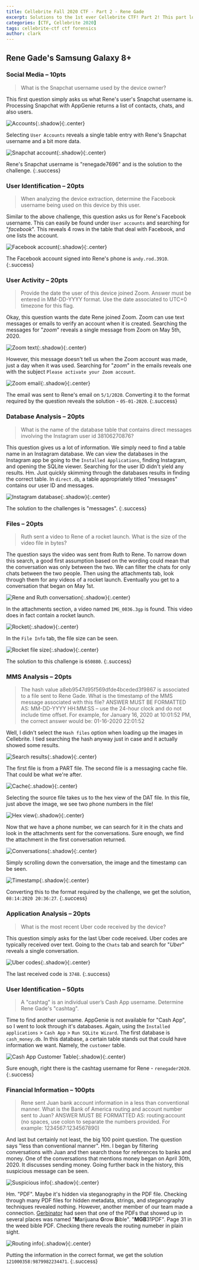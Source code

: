 ```yaml
---
title: Cellebrite Fall 2020 CTF - Part 2 - Rene Gade
excerpt: Solutions to the 1st ever Cellebrite CTF! Part 2! This part looks at the solutions to the questions associated with the image of Rene Gade's phone. 
categories: [CTF, Cellebrite 2020]
tags: cellebrite-ctf ctf forensics
author: clark
---
```


## Rene Gade's Samsung Galaxy 8+

### Social Media – 10pts

> What is the Snapchat username used by the device owner?

This first question simply asks us what Rene's user's Snapchat username is. Processing Snapchat with AppGenie returns a list of contacts, chats, and also users.


![Accounts](https://starwarsfan2099.github.io/public/2020-11-11/rene_2.JPG){:.shadow}{:.center}


Selecting `User Accounts` reveals a single table entry with Rene's Snapchat username and a bit more data.


![Snapchat account](https://starwarsfan2099.github.io/public/2020-11-11/rene_1.JPG){:.shadow}{:.center}


Rene's Snapchat username is "renegade7696" and is the solution to the challenge.
{:.success}

### User Identification – 20pts

> When analyzing the device extraction, determine the Facebook username being used on this device by this user.

Similar to the above challenge, this question asks us for Rene's Facebook username. This can easily be found under `User accounts` and searching for "*facebook*". This reveals 4 rows in the table that deal with Facebook, and one lists the account.


![Facebook account](https://starwarsfan2099.github.io/public/2020-11-11/rene_3.JPG){:.shadow}{:.center}


The Facebook account signed into Rene's phone is `andy.rod.3910`.
{:.success}

### User Activity – 20pts

> Provide the date the user of this device joined Zoom. Answer must be entered in MM-DD-YYYY format. Use the date associated to UTC+0 timezone for this flag.

Okay, this question wants the date Rene joined Zoom. Zoom can use text messages or emails to verify an account when it is created. Searching the messages for "*zoom*" reveals a single message from Zoom on May 5th, 2020. 


![Zoom text](https://starwarsfan2099.github.io/public/2020-11-11/rene_4.JPG){:.shadow}{:.center}


However, this message doesn't tell us when the Zoom account was made, just a day when it was used. Searching for "*zoom*" in the emails reveals one with the subject `Please activate your Zoom account`. 


![Zoom email](https://starwarsfan2099.github.io/public/2020-11-11/rene_5.JPG){:.shadow}{:.center}


The email was sent to Rene's email on `5/1/2020`. Converting it to the format required by the question reveals the solution - `05-01-2020`. 
{:.success}

### Database Analysis – 20pts

> What is the name of the database table that contains direct messages involving the Instagram user id 38106270876?

This question gives us a lot of information. We simply need to find a table name in an Instagram database. We can view the databases in the Instagram app be going to the `Installed Applications`, finding Instagram, and opening the SQLite viewer. Searching for the user ID didn't yield any results. Hm. Just quickly skimming through the databases results in finding the correct table. In `direct.db`, a table appropriately titled "messages" contains our user ID and messages.


![Instagram database](https://starwarsfan2099.github.io/public/2020-11-11/rene_6.JPG){:.shadow}{:.center}


The solution to the challenges is "messages".
{:.success}

### Files – 20pts

> Ruth sent a video to Rene of a rocket launch. What is the size of the video file in bytes? 

The question says the video was sent from Ruth to Rene. To narrow down this search, a good first assumption based on the wording could mean that the conversation was only between the two. We can filter the chats for only chats between the two people. Then using the attachments tab, look through them for any videos of a rocket launch. Eventually you get to a conversation that began on May 1st. 


![Rene and Ruth conversation](https://starwarsfan2099.github.io/public/2020-11-11/rene_7.JPG){:.shadow}{:.center}


In the attachments section, a video named `IMG_0036.3gp` is found. This video does in fact contain a rocket launch. 


![Rocket](https://starwarsfan2099.github.io/public/2020-11-11/rene_8.JPG){:.shadow}{:.center}


In the `File Info` tab, the file size can be seen.


![Rocket file size](https://starwarsfan2099.github.io/public/2020-11-11/rene_9.JPG){:.shadow}{:.center}


The solution to this challenge is `650880`. 
{:.success}

### MMS Analysis – 20pts

> The hash value a8eb9547d95f569dfde4bceded3f9867 is associated to a file sent to Rene Gade. What is the timestamp of the MMS message associated with this file? ANSWER MUST BE FORMATTED AS: MM-DD-YYYY HH:MM:SS – use the 24-hour clock and do not include time offset. For example, for January 16, 2020 at 10:01:52 PM, the correct answer would be: 01-16-2020 22:01:52

Well, I didn't select the `Hash files` option when loading up the images in Cellebrite. I tied searching the hash anyway just in case and it actually showed some results.


![Search results](https://starwarsfan2099.github.io/public/2020-11-11/rene_10.JPG){:.shadow}{:.center}


The first file is from a PART file. The second file is a messaging cache file. That could be what we're after. 


![Cache](https://starwarsfan2099.github.io/public/2020-11-11/rene_11.JPG){:.shadow}{:.center}


Selecting the source file takes us to the hex view of the DAT file. In this file, just above the image, we see two phone numbers in the file!


![Hex view](https://starwarsfan2099.github.io/public/2020-11-11/rene_12.JPG){:.shadow}{:.center}


Now that we have a phone number, we can search for it in the chats and look in the attachments sent for the conversations. Sure enough, we find the attachment in the first conversation returned. 


![Conversations](https://starwarsfan2099.github.io/public/2020-11-11/rene_13.JPG){:.shadow}{:.center}


Simply scrolling down the conversation, the image and the timestamp can be seen.


![Timestamp](https://starwarsfan2099.github.io/public/2020-11-11/rene_14.JPG){:.shadow}{:.center}


Converting this to the format required by the challenge, we get the solution, `08:14:2020 20:36:27`. 
{:.success}

### Application Analysis – 20pts

> What is the most recent Uber code received by the device?

This question simply asks for the last Uber code received. Uber codes are typically received over text. Going to the `Chats` tab and search for "*Uber*" reveals a single conversation. 


![Uber codes](https://starwarsfan2099.github.io/public/2020-11-11/rene_15.JPG){:.shadow}{:.center}


The last received code is `3748`. 
{:.success}

### User Identification – 50pts

> A "cashtag" is an individual user’s Cash App username. Determine Rene Gade's "cashtag".

Time to find another username. AppGenie is not available for "Cash App", so I went to look through it's databases. Again, using the `Installed applications` > `Cash App` > `Run SQLite Wizard`. The first database is `cash_money.db`. In this database, a certain table stands out that could have information we want. Namely, the `customer` table.


![Cash App Customer Table](https://starwarsfan2099.github.io/public/2020-11-11/rene_16.JPG){:.shadow}{:.center}


Sure enough, right there is the cashtag username for Rene - `renegader2020`. 
{:.success}

### Financial Information – 100pts

> Rene sent Juan bank account information in a less than conventional manner. What is the Bank of America routing and account number sent to Juan? ANSWER MUST BE FORMATTED AS: routing:account (no spaces, use colon to separate the numbers provided. For example: 1234567:1234567890)

And last but certainly not least, the big 100 point question. The question says "less than conventional manner". Hm. I began by filtering conversations with Juan and then search those for references to banks and money. One of the conversations that mentions money began on April 30th, 2020. It discusses sending money. Going further back in the history, this suspicious message can be seen.  


![Suspicious info](https://starwarsfan2099.github.io/public/2020-11-11/rene_17.JPG){:.shadow}{:.center}


Hm. "PDF". Maybe it's hidden via steganography in the PDF file. Checking through many PDF files for hidden metadata, strings, and steganography techniques revealed nothing. However, another member of our team made a connection. [Gerbinator](https://github.com/Gerbinator) had seen that one of the PDFs that showed up in several places was named "**M**arijuana **G**row **B**ible". "**MGB**31PDF". Page 31 in the weed bible PDF. Checking there reveals the routing numeber in plain sight. 


![Routing info](https://starwarsfan2099.github.io/public/2020-11-11/rene_18.JPG){:.shadow}{:.center}


Putting the information in the correct format, we get the solution `121000358:9879982234471`.
{:.success}